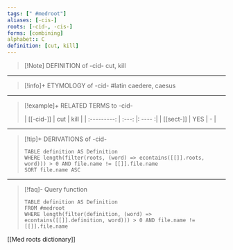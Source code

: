 ```yaml
---
tags: [" #medroot"]
aliases: [-cis-]
roots: [-cid-, -cis-]
forms: [combining]
alphabet:: C
definition: [cut, kill]
---
```

>[!Note] DEFINITION of -cid-
>cut, kill
_____
>[!info]+ ETYMOLOGY of -cid-
>#latin caedere, caesus
_____
>[!example]+ RELATED TERMS to -cid-
>
>| [[-cid-]] | cut | kill |
| :---------: | :---: |: ---- :|
| [[sect-]] | YES | -     |
_____
>[!tip]+ DERIVATIONS of -cid-
>```dataview
>TABLE definition AS Definition 
>WHERE length(filter(roots, (word) => econtains([[]].roots, word))) > 0 AND file.name != [[]].file.name
>SORT file.name ASC
>```
_____
>[!faq]- Query function
>
>```dataview
>TABLE definition AS Definition
>FROM #medroot
>WHERE length(filter(definition, (word) => econtains([[]].definition, word))) > 0 AND file.name != [[]].file.name
>```

[[Med roots dictionary]]